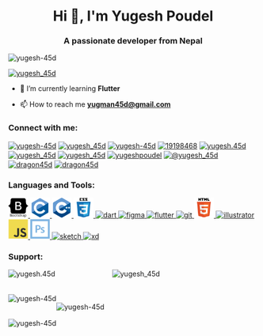 <h1 align="center">Hi 👋, I'm Yugesh Poudel</h1>
<h3 align="center">A passionate developer from Nepal</h3>

<p align="left"> <img src="https://komarev.com/ghpvc/?username=yugesh-45d&label=Profile%20views&color=0e75b6&style=flat" alt="yugesh-45d" /> </p>

<p align="left"> <a href="https://twitter.com/yugesh_45d" target="blank"><img src="https://img.shields.io/twitter/follow/yugesh_45d?logo=twitter&style=for-the-badge" alt="yugesh_45d" /></a> </p>

- 🌱 I’m currently learning **Flutter**

- 📫 How to reach me **yugman45d@gmail.com**

<h3 align="left">Connect with me:</h3>
<p align="left">
<a href="https://codepen.io/yugesh-45d" target="blank"><img align="center" src="https://raw.githubusercontent.com/rahuldkjain/github-profile-readme-generator/master/src/images/icons/Social/codepen.svg" alt="yugesh-45d" height="30" width="40" /></a>
<a href="https://twitter.com/yugesh_45d" target="blank"><img align="center" src="https://raw.githubusercontent.com/rahuldkjain/github-profile-readme-generator/master/src/images/icons/Social/twitter.svg" alt="yugesh_45d" height="30" width="40" /></a>
<a href="https://linkedin.com/in/yugesh-45d" target="blank"><img align="center" src="https://raw.githubusercontent.com/rahuldkjain/github-profile-readme-generator/master/src/images/icons/Social/linked-in-alt.svg" alt="yugesh-45d" height="30" width="40" /></a>
<a href="https://stackoverflow.com/users/19198468" target="blank"><img align="center" src="https://raw.githubusercontent.com/rahuldkjain/github-profile-readme-generator/master/src/images/icons/Social/stack-overflow.svg" alt="19198468" height="30" width="40" /></a>
<a href="https://fb.com/yugesh.45d" target="blank"><img align="center" src="https://raw.githubusercontent.com/rahuldkjain/github-profile-readme-generator/master/src/images/icons/Social/facebook.svg" alt="yugesh.45d" height="30" width="40" /></a>
<a href="https://instagram.com/yugesh_45d" target="blank"><img align="center" src="https://raw.githubusercontent.com/rahuldkjain/github-profile-readme-generator/master/src/images/icons/Social/instagram.svg" alt="yugesh_45d" height="30" width="40" /></a>
<a href="https://dribbble.com/yugesh_45d" target="blank"><img align="center" src="https://raw.githubusercontent.com/rahuldkjain/github-profile-readme-generator/master/src/images/icons/Social/dribbble.svg" alt="yugesh_45d" height="30" width="40" /></a>
<a href="https://www.behance.net/yugeshpoudel" target="blank"><img align="center" src="https://raw.githubusercontent.com/rahuldkjain/github-profile-readme-generator/master/src/images/icons/Social/behance.svg" alt="yugeshpoudel" height="30" width="40" /></a>
<a href="https://medium.com/@yugesh_45d" target="blank"><img align="center" src="https://raw.githubusercontent.com/rahuldkjain/github-profile-readme-generator/master/src/images/icons/Social/medium.svg" alt="@yugesh_45d" height="30" width="40" /></a>
<a href="https://www.youtube.com/c/dragon45d" target="blank"><img align="center" src="https://raw.githubusercontent.com/rahuldkjain/github-profile-readme-generator/master/src/images/icons/Social/youtube.svg" alt="dragon45d" height="30" width="40" /></a>
<a href="https://www.leetcode.com/dragon45d" target="blank"><img align="center" src="https://raw.githubusercontent.com/rahuldkjain/github-profile-readme-generator/master/src/images/icons/Social/leet-code.svg" alt="dragon45d" height="30" width="40" /></a>
</p>

<h3 align="left">Languages and Tools:</h3>
<p align="left"> <a href="https://getbootstrap.com" target="_blank" rel="noreferrer"> <img src="https://raw.githubusercontent.com/devicons/devicon/master/icons/bootstrap/bootstrap-plain-wordmark.svg" alt="bootstrap" width="40" height="40"/> </a> <a href="https://www.cprogramming.com/" target="_blank" rel="noreferrer"> <img src="https://raw.githubusercontent.com/devicons/devicon/master/icons/c/c-original.svg" alt="c" width="40" height="40"/> </a> <a href="https://www.w3schools.com/cpp/" target="_blank" rel="noreferrer"> <img src="https://raw.githubusercontent.com/devicons/devicon/master/icons/cplusplus/cplusplus-original.svg" alt="cplusplus" width="40" height="40"/> </a> <a href="https://www.w3schools.com/css/" target="_blank" rel="noreferrer"> <img src="https://raw.githubusercontent.com/devicons/devicon/master/icons/css3/css3-original-wordmark.svg" alt="css3" width="40" height="40"/> </a> <a href="https://dart.dev" target="_blank" rel="noreferrer"> <img src="https://www.vectorlogo.zone/logos/dartlang/dartlang-icon.svg" alt="dart" width="40" height="40"/> </a> <a href="https://www.figma.com/" target="_blank" rel="noreferrer"> <img src="https://www.vectorlogo.zone/logos/figma/figma-icon.svg" alt="figma" width="40" height="40"/> </a> <a href="https://flutter.dev" target="_blank" rel="noreferrer"> <img src="https://www.vectorlogo.zone/logos/flutterio/flutterio-icon.svg" alt="flutter" width="40" height="40"/> </a> <a href="https://git-scm.com/" target="_blank" rel="noreferrer"> <img src="https://www.vectorlogo.zone/logos/git-scm/git-scm-icon.svg" alt="git" width="40" height="40"/> </a> <a href="https://www.w3.org/html/" target="_blank" rel="noreferrer"> <img src="https://raw.githubusercontent.com/devicons/devicon/master/icons/html5/html5-original-wordmark.svg" alt="html5" width="40" height="40"/> </a> <a href="https://www.adobe.com/in/products/illustrator.html" target="_blank" rel="noreferrer"> <img src="https://www.vectorlogo.zone/logos/adobe_illustrator/adobe_illustrator-icon.svg" alt="illustrator" width="40" height="40"/> </a> <a href="https://developer.mozilla.org/en-US/docs/Web/JavaScript" target="_blank" rel="noreferrer"> <img src="https://raw.githubusercontent.com/devicons/devicon/master/icons/javascript/javascript-original.svg" alt="javascript" width="40" height="40"/> </a> <a href="https://www.photoshop.com/en" target="_blank" rel="noreferrer"> <img src="https://raw.githubusercontent.com/devicons/devicon/master/icons/photoshop/photoshop-line.svg" alt="photoshop" width="40" height="40"/> </a> <a href="https://www.sketch.com/" target="_blank" rel="noreferrer"> <img src="https://www.vectorlogo.zone/logos/sketchapp/sketchapp-icon.svg" alt="sketch" width="40" height="40"/> </a> <a href="https://www.adobe.com/products/xd.html" target="_blank" rel="noreferrer"> <img src="https://cdn.worldvectorlogo.com/logos/adobe-xd.svg" alt="xd" width="40" height="40"/> </a> </p>

<h3 align="left">Support:</h3>
<p><a href="https://www.buymeacoffee.com/yugesh.45d"> <img align="left" src="https://cdn.buymeacoffee.com/buttons/v2/default-yellow.png" height="50" width="210" alt="yugesh.45d" /></a><a href="https://ko-fi.com/yugesh_45d"> <img align="left" src="https://cdn.ko-fi.com/cdn/kofi3.png?v=3" height="50" width="210" alt="yugesh_45d" /></a></p><br><br>

<p><img align="left" src="https://github-readme-stats.vercel.app/api/top-langs?username=yugesh-45d&show_icons=true&locale=en&layout=compact" alt="yugesh-45d" /></p>

<p>&nbsp;<img align="center" src="https://github-readme-stats.vercel.app/api?username=yugesh-45d&show_icons=true&locale=en" alt="yugesh-45d" /></p>

<p><img align="center" src="https://github-readme-streak-stats.herokuapp.com/?user=yugesh-45d&" alt="yugesh-45d" /></p>
